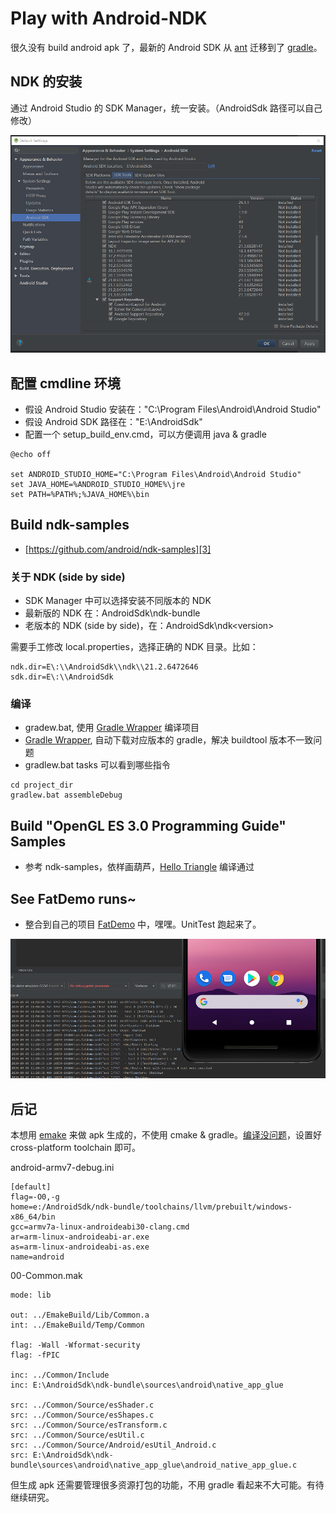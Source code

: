# Play with Android-NDK

很久没有 build android apk 了，最新的 Android SDK 从 [ant][6] 迁移到了 [gradle][5]。


## NDK 的安装

通过 Android Studio 的 SDK Manager，统一安装。（AndroidSdk 路径可以自己修改）

![](images/2020_09_02_play_with_android_ndk/sdk_manager.png)


## 配置 cmdline 环境

 * 假设 Android Studio 安装在："C:\Program Files\Android\Android Studio"
 * 假设 Android SDK 路径在："E:\AndroidSdk"
 * 配置一个 setup_build_env.cmd，可以方便调用 java & gradle

```
@echo off

set ANDROID_STUDIO_HOME="C:\Program Files\Android\Android Studio"
set JAVA_HOME=%ANDROID_STUDIO_HOME%\jre
set PATH=%PATH%;%JAVA_HOME%\bin
```


## Build ndk-samples

 * [https://github.com/android/ndk-samples][3]

### 关于 NDK (side by side)

 * SDK Manager 中可以选择安装不同版本的 NDK
 * 最新版的 NDK 在：AndroidSdk\ndk-bundle
 * 老版本的 NDK (side by side)，在：AndroidSdk\ndk\<version>

需要手工修改 local.properties，选择正确的 NDK 目录。比如：

```
ndk.dir=E\:\\AndroidSdk\\ndk\\21.2.6472646
sdk.dir=E\:\\AndroidSdk
```

### 编译

 * gradew.bat, 使用 [Gradle Wrapper][4] 编译项目
 * [Gradle Wrapper][4], 自动下载对应版本的 gradle，解决 buildtool 版本不一致问题
 * gradlew.bat tasks 可以看到哪些指令

```
cd project_dir
gradlew.bat assembleDebug
```


## Build "OpenGL ES 3.0 Programming Guide" Samples

 * 参考 ndk-samples，依样画葫芦，[Hello Triangle][1] 编译通过


## See FatDemo runs~

 * 整合到自己的项目 [FatDemo][8] 中，嘿嘿。UnitTest 跑起来了。

![](images/2020_09_02_play_with_android_ndk/fatdemo-runs.png)


## 后记

本想用 [emake][1] 来做 apk 生成的，不使用 cmake & gradle。[编译没问题][7]，设置好 cross-platform toolchain 即可。

android-armv7-debug.ini

```
[default]
flag=-O0,-g
home=e:/AndroidSdk/ndk-bundle/toolchains/llvm/prebuilt/windows-x86_64/bin
gcc=armv7a-linux-androideabi30-clang.cmd
ar=arm-linux-androideabi-ar.exe
as=arm-linux-androideabi-as.exe
name=android
```

00-Common.mak

```
mode: lib

out: ../EmakeBuild/Lib/Common.a
int: ../EmakeBuild/Temp/Common

flag: -Wall -Wformat-security
flag: -fPIC

inc: ../Common/Include
inc: E:\AndroidSdk\ndk-bundle\sources\android\native_app_glue

src: ../Common/Source/esShader.c
src: ../Common/Source/esShapes.c
src: ../Common/Source/esTransform.c
src: ../Common/Source/esUtil.c
src: ../Common/Source/Android/esUtil_Android.c
src: E:\AndroidSdk\ndk-bundle\sources\android\native_app_glue\android_native_app_glue.c
```

但生成 apk 还需要管理很多资源打包的功能，不用 gradle 看起来不大可能。有待继续研究。


[1]:https://github.com/kasicass/opengles3-book/tree/master/Chapter_2/Hello_Triangle/Android
[2]:https://developer.android.com/ndk
[3]:https://github.com/android/ndk-samples
[4]:https://docs.gradle.org/current/userguide/gradle_wrapper.html
[5]:https://gradle.org/
[6]:https://ant.apache.org/
[7]:https://github.com/kasicass/opengles3-book/tree/master/Emake
[8]:https://github.com/kasicass/fatdemo/tree/master/Solutions/Android

